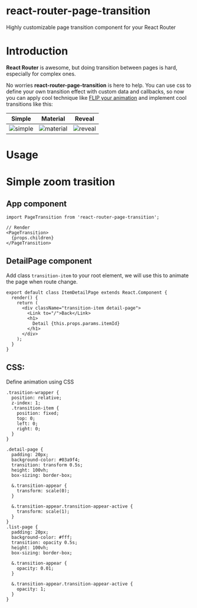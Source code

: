 # react-router-page-transition
Highly customizable page transition component for your React Router

# Introduction

**React Router** is awesome, but doing transition between pages is hard, especially for complex ones.

No worries **react-router-page-transition** is here to help. You can use css to define your own transition
effect with custom data and callbacks, so now you can apply cool technique like [FLIP your animation](https://aerotwist.com/blog/flip-your-animations/)
and implement cool transitions like this:

|Simple|Material|Reveal|
|------|--------|------|
|![simple](https://cloud.githubusercontent.com/assets/4214509/16784316/6dc99028-48b2-11e6-8f03-230e1178761b.gif)|![material](https://cloud.githubusercontent.com/assets/4214509/16781947/aa83ca34-48a7-11e6-8c93-dfdd794d7a28.gif) | ![reveal](https://cloud.githubusercontent.com/assets/4214509/16783423/1c58b880-48ae-11e6-97fb-5e92a7da1b40.gif)|

# Usage

# Simple zoom trasition

## App component
```
import PageTransition from 'react-router-page-transition';

// Render
<PageTransition>
  {props.children}
</PageTransition>
```

## DetailPage component
Add class `transition-item` to your root element, we will use this to animate the page
when route change.
```
export default class ItemDetailPage extends React.Component {
  render() {
    return (
      <div className="transition-item detail-page">
        <Link to="/">Back</Link>
        <h1>
          Detail {this.props.params.itemId}
        </h1>
      </div>
    );
  }
}
```

## CSS:
Define animation using CSS
```
.trasition-wrapper {
  position: relative;
  z-index: 1;
  .transition-item {
    position: fixed;
    top: 0;
    left: 0;
    right: 0;
  }
}

.detail-page {
  padding: 20px;
  background-color: #03a9f4;
  transition: transform 0.5s;
  height: 100vh;
  box-sizing: border-box;

  &.transition-appear {
    transform: scale(0);
  }

  &.transition-appear.transition-appear-active {
    transform: scale(1);
  }
}
.list-page {
  padding: 20px;
  background-color: #fff;
  transition: opacity 0.5s;
  height: 100vh;
  box-sizing: border-box;

  &.transition-appear {
    opacity: 0.01;
  }

  &.transition-appear.transition-appear-active {
    opacity: 1;
  }
}
```


